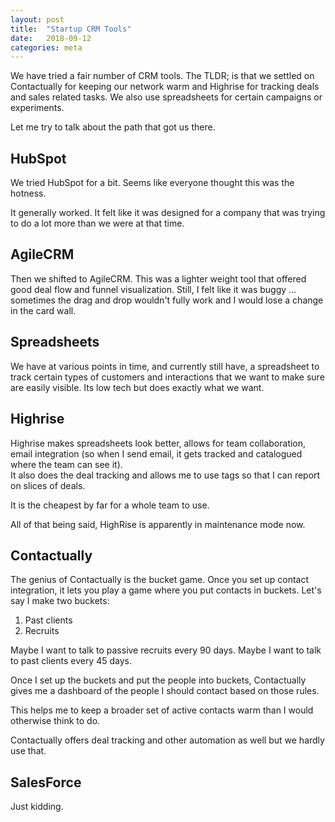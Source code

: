 ```yaml
---
layout: post
title:  "Startup CRM Tools"
date:   2018-09-12
categories: meta
---
```


We have tried a fair number of CRM tools.  The TLDR; is that we settled on Contactually for keeping 
our network warm and Highrise for tracking deals and sales related tasks.  We also use spreadsheets
for certain campaigns or experiments.

Let me try to talk about the path that got us there.

## HubSpot

We tried HubSpot for a bit.  Seems like everyone thought this was the hotness.

It generally worked.  It felt like it was designed for a company that 
was trying to do a lot more than we were at that time.

## AgileCRM

Then we shifted to AgileCRM.  This was a lighter weight tool that offered good deal flow and funnel 
visualization.  Still, I felt like it was buggy ... sometimes the drag and drop wouldn't fully work 
and I would lose a change in the card wall.

## Spreadsheets

We have at various points in time, and currently still have, a spreadsheet to track certain types of
customers and interactions that we want to make sure are easily visible.  Its low tech but does 
exactly what we want.

## Highrise

Highrise makes spreadsheets look better, allows for team collaboration, 
email integration (so when I send email, it gets tracked and catalogued where the team can see it).  
It also does the deal tracking and allows me to use tags so that I can report on slices of deals.

It is the cheapest by far for a whole team to use.

All of that being said, HighRise is apparently in maintenance mode now.

## Contactually

The genius of Contactually is the bucket game.  Once you set up contact integration, it lets you play
a game where you put contacts in buckets.  Let's say I make two buckets: 
1. Past clients
2. Recruits

Maybe I want to talk to passive recruits every 90 days.  Maybe I want to talk to past clients every 45 days.

Once I set up the buckets and put the people into buckets, Contactually gives me a dashboard of the 
people I should contact based on those rules.

This helps me to keep a broader set of active contacts warm than I would otherwise think to do.

Contactually offers deal tracking and other automation as well but we hardly use that.

## SalesForce

Just kidding.